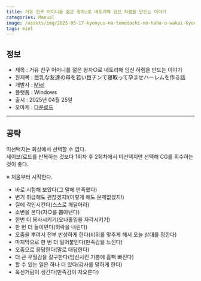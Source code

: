 ```yaml
---
title: 거유 친구 어머니를 젊은 왕자○로 네토리해 임신 하렘을 만드는 이야기
categories: Manual
image: /assets/img/2025-05-17-kyonyuu-na-tomodachi-no-haha-o-wakai-kyochin-de-netotte-1.jpg
tags: miel 
---
```


## 정보

* 제목 : 거유 친구 어머니를 젊은 왕자○로 네토리해 임신 하렘을 만드는 이야기
* 원제목 : 巨乳な友達の母を若い巨チンで寝取って孕ませハーレムを作る話
* 개발사 : [Miel](/tags/miel)
* 플랫폼 : Windows
* 출시 : 2025년 04월 25일
* 오마케 : [다운로드](/assets/omake/kyonyuu-na-tomodachi-no-haha-o-wakai-kyochin-de-netotte.zip)

---

## 공략

미선택지는 회상에서 선택할 수 없다.  
세이브/로드를 반복하는 것보다 1회차 후 2회차에서 미선택지만 선택해 CG를 회수하는 것이 좋다.  

※ 처음부터 시작한다.  
* 바로 시험해 보았다(그 말에 만족했다)
* 변기 취급해도 괜찮겠지!(이렇게 해도 문제없겠지!)
* 질에 각인시킨다(스스로 깨달아라)
* 소변을 본다(자○를 뽑아낸다)
* 한번 더 봉사시키기(오나홀임을 자각시키기)
* 한 번 더 들이민다(허락을 내린다)
* 오줌을 뿌려서 전부 반성하게 한다(비위를 맞추게 해서 오늘 상대를 정한다)
* 마지막으로 한 번 더 밀어붙인다(만족감을 느낀다)
* 오줌으로 응답한다(말로 대답한다)
* 더 큰 우월감을 갈구한다(임신시킨 기쁨에 흠뻑 빠진다)
* 할 수 있는 일은 하나 더 있다(감사를 말하게 한다)
* 욱신거림이 생긴다(만족감이 차오른다)